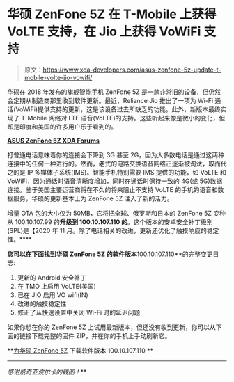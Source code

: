 # 华硕 ZenFone 5Z 在 T-Mobile 上获得 VoLTE 支持，在 Jio 上获得 VoWiFi 支持

> 原文：<https://www.xda-developers.com/asus-zenfone-5z-update-t-mobile-volte-jio-vowifi/>

华硕在 2018 年发布的旗舰智能手机 ZenFone 5Z 是一款非常旧的设备，但仍然会定期从制造商那里收到软件更新。最近，Reliance Jio 推出了一项为 Wi-Fi 通话(VoWiFi)提供支持的更新，这是该设备过去所缺乏的功能。此外，新版本最终实现了 T-Mobile 网络对 LTE 语音(VoLTE)的支持。这些听起来像是微小的变化，但却是印度和美国的许多用户乐于看到的。

**[ASUS ZenFone 5Z XDA Forums](https://forum.xda-developers.com/zenfone-5z)**

打普通电话意味着你的连接会下降到 3G 甚至 2G，因为大多数电话是通过这两种连接中的任何一种进行的。然而，老式的电路交换语音网络正逐渐被淘汰，取而代之的是 IP 多媒体子系统(IMS)。智能手机特别需要 IMS 提供的功能，如 VoLTE 和 VoWiFi，因为通话时语音清晰度增加，同时在通话时保持一致的 4G(或 5G)数据连接。鉴于美国主要运营商将在不久的将来阻止不支持 VoLTE 的手机的语音和数据服务，华硕的更新基本上为 ZenFone 5Z 注入了新的活力。

增量 OTA 包的大小仅为 50MB，它将把全球、俄罗斯和日本的 ZenFone 5Z 变种从 100.10.107.99 的**升级到 100.10.107.110 的**。这个版本的安卓安全补丁级别(SPL)是【2020 年 11 月。除了电话相关的改进，更新还优化了触摸响应的稳定性。****

 **您可以在下面找到华硕 ZenFone 5Z 的软件版本**100.10.107.110**的完整变更日志:

1.  更新的 Android 安全补丁
2.  在 TMO 上启用 VoLTE(美国)
3.  已在 JIO 启用 VO wifi(IN)
4.  改进的触摸稳定性
5.  修正了从快速设置中关闭 Wi-Fi 时的延迟问题

如果你想在你的 ZenFone 5Z 上试用最新版本，但还没有收到更新，你可以从下面的链接下载完整的固件 ZIP，并在你的手机上手动刷新它。

**[为华硕 ZenFone 5Z](https://dlcdnets.asus.com/pub/ASUS/ZenFone/ZS620KL/UL-Z01R-WW-100.10.107.110-user.zip) 下载软件版本 100.10.107.110 **

* * *

*感谢威奇亚波尔卡的截图！***
